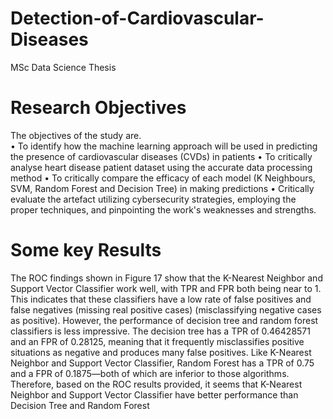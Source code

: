# Detection-of-Cardiovascular-Diseases
MSc Data Science Thesis 


# Research Objectives
The objectives of the study are.      
•	To identify how the machine learning approach will be used in predicting the presence of cardiovascular diseases (CVDs) in patients
•	To critically analyse heart disease patient dataset using the accurate data processing method
•	To critically compare the efficacy of each model (K Neighbours, SVM, Random Forest and Decision Tree) in making predictions
•	Critically evaluate the artefact utilizing cybersecurity strategies, employing the proper techniques, and pinpointing the work's weaknesses and strengths.


# Some key Results

The ROC findings shown in Figure 17 show that the K-Nearest Neighbor and Support Vector Classifier work well, with TPR and FPR both being near to 1. This indicates that these classifiers have a low rate of false positives and false negatives (missing real positive cases) (misclassifying negative cases as positive).
However, the performance of decision tree and random forest classifiers is less impressive. The decision tree has a TPR of 0.46428571 and an FPR of 0.28125, meaning that it frequently misclassifies positive situations as negative and produces many false positives. Like K-Nearest Neighbor and Support Vector Classifier, Random Forest has a TPR of 0.75 and a FPR of 0.1875—both of which are inferior to those algorithms.
Therefore, based on the ROC results provided, it seems that K-Nearest Neighbor and Support Vector Classifier have better performance than Decision Tree and Random Forest
